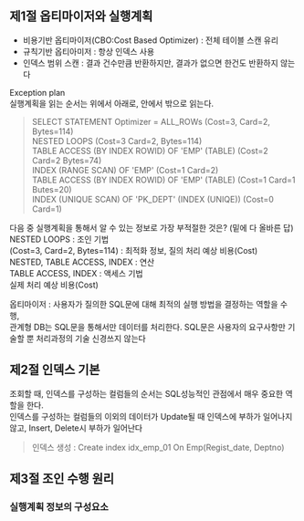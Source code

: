 ## 제1절 옵티마이저와 실행계획      
* 비용기반 옵티마이저(CBO:Cost Based Optimizer) : 전체 테이블 스캔 유리
* 규칙기반 옵티아미저 : 항상 인덱스 사용
* 인덱스 범위 스캔 : 결과 건수만큼 반환하지만, 결과가 없으면 한건도 반환하지 않는다 

Exception plan  
실행계획을 읽는 순서는 위에서 아래로, 안에서 밖으로 읽는다.
> SELECT STATEMENT Optimizer = ALL_ROWs (Cost=3, Card=2, Bytes=114)     
> NESTED LOOPS (Cost=3 Card=2, Bytes=114)   
> TABLE ACCESS (BY INDEX ROWID)  OF 'EMP' (TABLE) (Cost=2 Card=2 Bytes=74)  
> INDEX (RANGE SCAN) OF 'EMP' (Cost=1 Card=2)  
> TABLE ACCESS (BY INDEX ROWID) OF 'EMP' (TABLE) (Cost=1 Card=1 Butes=20)   
> INDEX (UNIQUE SCAN) OF 'PK_DEPT' (INDEX (UNIQE)) (Cost=0 Card=1)  
    
다음 중 실행계획을 통해서 알 수 있는 정보로 가장 부적절한 것은? (밑에 다 올바른 답)  
NESTED LOOPS : 조인 기법  
(Cost=3, Card=2, Bytes=114) : 최적화 정보, 질의 처리 예상 비용(Cost)  
NESTED, TABLE ACCESS, INDEX : 연산  
TABLE ACCESS, INDEX : 액세스 기법  
실제 처리 예상 비용(Cost)   

옵티마이저 : 사용자가 질의한 SQL문에 대해 최적의 실행 방법을 결정하는 역할을 수행,   
관계형 DB는 SQL문을 통해서만 데이터를 처리한다. SQL문은 사용자의 요구사항만 기술할 뿐 처리과정의 기술 신경쓰지 않는다    

## 제2절 인덱스 기본    
조회할 때, 인덱스를 구성하는 컬럼들의 순서는 SQL성능적인 관점에서 매우 중요한 역할을 한다.  
인덱스를 구성하는 컬럼들의 이외의 데이터가 Update될 때 인덱스에 부하가 일어나지 않고, Insert, Delete시 부하가 일어난다
> 인덱스 생성 : Create index idx_emp_01 On Emp(Regist_date, Deptno)

## 제3절 조인 수행 원리
### 실행계획 정보의 구성요소 



